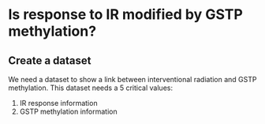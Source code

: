 # Is response to IR modified by GSTP methylation?

## Create a dataset
  We need a dataset to show a link between interventional radiation and GSTP methylation. This dataset needs a 5 critical values:
  
  1. IR response information
  2. GSTP methylation information